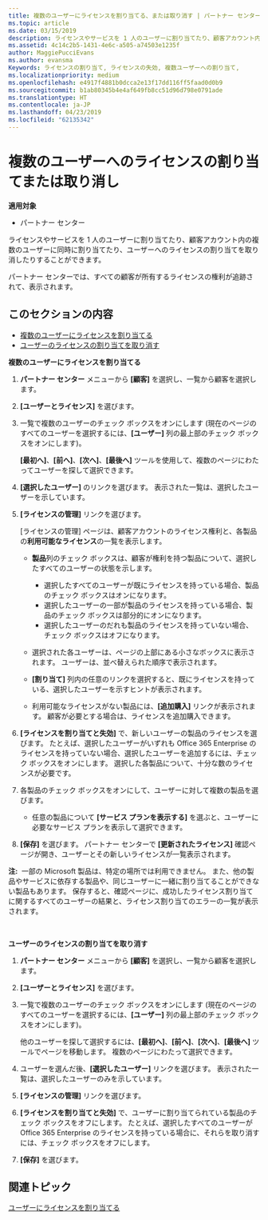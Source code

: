 ```yaml
---
title: 複数のユーザーにライセンスを割り当てる、または取り消す | パートナー センター
ms.topic: article
ms.date: 03/15/2019
description: ライセンスやサービスを 1 人のユーザーに割り当てたり、顧客アカウント内の複数のユーザーに同時に割り当てたり、ユーザーへのライセンスの割り当てを取り消したりすることができます。
ms.assetid: 4c14c2b5-1431-4e6c-a505-a74503e1235f
author: MaggiePucciEvans
ms.author: evansma
Keywords: ライセンスの割り当て, ライセンスの失効, 複数ユーザーへの割り当て,
ms.localizationpriority: medium
ms.openlocfilehash: e4917f4881b0dcca2e13f17dd116ff5faad0d0b9
ms.sourcegitcommit: b1ab80345b4e4af649fb8cc51d96d798e0791ade
ms.translationtype: HT
ms.contentlocale: ja-JP
ms.lasthandoff: 04/23/2019
ms.locfileid: "62135342"
---
```

# <a name="assign-or-revoke-licenses-to-multiple-users"></a>複数のユーザーへのライセンスの割り当てまたは取り消し

**適用対象**

-  パートナー センター

ライセンスやサービスを 1 人のユーザーに割り当てたり、顧客アカウント内の複数のユーザーに同時に割り当てたり、ユーザーへのライセンスの割り当てを取り消したりすることができます。

パートナー センターでは、すべての顧客が所有するライセンスの権利が追跡されて、表示されます。

## <a name="in-this-section"></a>このセクションの内容


-   [複数のユーザーにライセンスを割り当てる](#assign-licenses-to-groups)
-   [ユーザーのライセンスの割り当てを取り消す](#revoking-licenses)

<a href="" id="assign-licenses-to-groups"></a>
**複数のユーザーにライセンスを割り当てる**

1.  **パートナー センター** メニューから **[顧客]** を選択し、一覧から顧客を選択します。
2.  **[ユーザーとライセンス]** を選びます。
3.  一覧で複数のユーザーのチェック ボックスをオンにします  (現在のページのすべてのユーザーを選択するには、**[ユーザー]** 列の最上部のチェック ボックスをオンにします)。

    **[最初へ]**、**[前へ]**、**[次へ]**、**[最後へ]** ツールを使用して、複数のページにわたってユーザーを探して選択できます。

4.  **[選択したユーザー]** のリンクを選びます。 表示された一覧は、選択したユーザーを示しています。
5.  **[ライセンスの管理]** リンクを選びます。

    [ライセンスの管理] ページは、顧客アカウントのライセンス権利と、各製品の**利用可能なライセンス**の一覧を表示します。

    -   **製品**列のチェック ボックスは、顧客が権利を持つ製品について、選択したすべてのユーザーの状態を示します。

        -   選択したすべてのユーザーが既にライセンスを持っている場合、製品のチェック ボックスはオンになります。
        -   選択したユーザーの一部が製品のライセンスを持っている場合、製品のチェック ボックスは部分的にオンになります。
        -   選択したユーザーのだれも製品のライセンスを持っていない場合、チェック ボックスはオフになります。
    -   選択された各ユーザーは、ページの上部にある小さなボックスに表示されます。 ユーザーは、並べ替えられた順序で表示されます。

    -   **[割り当て]** 列内の任意のリンクを選択すると、既にライセンスを持っている、選択したユーザーを示すヒントが表示されます。

    -   利用可能なライセンスがない製品には、**[追加購入]** リンクが表示されます。 顧客が必要とする場合は、ライセンスを追加購入できます。

6.  **[ライセンスを割り当てと失効]** で、新しいユーザーの製品のライセンスを選びます。 たとえば、選択したユーザーがいずれも Office 365 Enterprise のライセンスを持っていない場合、選択したユーザーを追加するには、チェック ボックスをオンにします。 選択した各製品について、十分な数のライセンスが必要です。
7.  各製品のチェック ボックスをオンにして、ユーザーに対して複数の製品を選びます。
    -   任意の製品について **[サービス プランを表示する]** を選ぶと、ユーザーに必要なサービス プランを表示して選択できます。

8.  **[保存]** を選びます。 パートナー センターで **[更新されたライセンス]** 確認ページが開き、ユーザーとその新しいライセンスが一覧表示されます。

**注:**  一部の Microsoft 製品は、特定の場所では利用できません。 また、他の製品やサービスに依存する製品や、同じユーザーに一緒に割り当てることができない製品もあります。 保存すると、確認ページに、成功したライセンス割り当てに関するすべてのユーザーの結果と、ライセンス割り当てのエラーの一覧が表示されます。

 

<a href="" id="revoking-licenses"></a>
**ユーザーのライセンスの割り当てを取り消す**

1.  **パートナー センター** メニューから **[顧客]** を選択し、一覧から顧客を選択します。
2.  **[ユーザーとライセンス]** を選びます。
3.  一覧で複数のユーザーのチェック ボックスをオンにします  (現在のページのすべてのユーザーを選択するには、**[ユーザー]** 列の最上部のチェック ボックスをオンにします)。

    他のユーザーを探して選択するには、**[最初へ]**、**[前へ]**、**[次へ]**、**[最後へ]** ツールでページを移動します。 複数のページにわたって選択できます。

4.  ユーザーを選んだ後、**[選択したユーザー]** リンクを選びます。 表示された一覧は、選択したユーザーのみを示しています。
5.  **[ライセンスの管理]** リンクを選びます。
6.  **[ライセンスを割り当てと失効]** で、ユーザーに割り当てられている製品のチェック ボックスをオフにします。 たとえば、選択したすべてのユーザーが Office 365 Enterprise のライセンスを持っている場合に、それらを取り消すには、チェック ボックスをオフにします。
7.  **[保存]** を選びます。

## <a name="related-topics"></a>関連トピック


[ユーザーにライセンスを割り当てる](assign-licenses-to-users.md)

 

 



